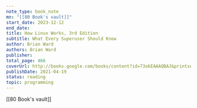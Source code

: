 ```yaml
---
note_type: book_note
mn: "[[80 Book's vault]]"
start_date: 2023-12-12
end_date: 
title: How Linux Works, 3rd Edition
subtitle: What Every Superuser Should Know
author: Brian Ward
authors: Brian Ward
publisher: 
total_page: 466 
coverUrl: http://books.google.com/books/content?id=73okEAAAQBAJ&printsec=frontcover&img=1&zoom=1&edge=curl&source=gbs_api
publishDate: 2021-04-19
status: reading
topic: programming
---
```

[[80 Book's vault]]


